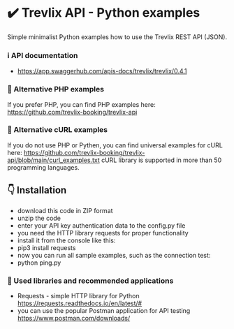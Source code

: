 # :heavy_check_mark: Trevlix API - Python examples
Simple minimalist Python examples how to use the Trevlix REST API (JSON).

### :information_source: API documentation 
* https://app.swaggerhub.com/apis-docs/trevlix/trevlix/0.4.1

### :round_pushpin: Alternative PHP examples
If you prefer PHP, you can find PHP examples here:
https://github.com/trevlix-booking/trevlix-api

### :round_pushpin: Alternative cURL examples
If you do not use PHP or Pythen, you can find universal examples for cURL here:
https://github.com/trevlix-booking/trevlix-api/blob/main/curl_examples.txt
cURL library is supported in more than 50 programming languages.

## :point_down: Installation 

* download this code in ZIP format
* unzip the code
* enter your API key authentication data to the config.py file
* you need the HTTP library requests for proper functionality
* install it from the console like this:
* pip3 install requests
* now you can run all sample examples, such as the connection test:
* python ping.py

### :pray: Used libraries and recommended applications 
* Requests - simple HTTP library for Python  https://requests.readthedocs.io/en/latest/#
* you can use the popular Postman application for API testing https://www.postman.com/downloads/

